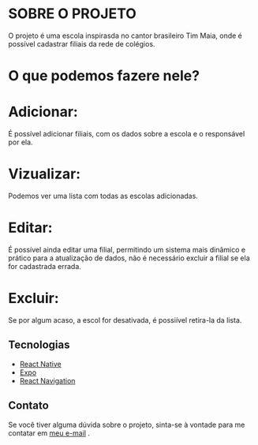 # SOBRE O PROJETO

O projeto é uma escola inspirasda no cantor brasileiro Tim Maia, onde é possível cadastrar filiais da rede de colégios.

# O que podemos fazere nele?

# Adicionar:
É possível adicionar filiais, com os dados sobre a escola e o responsável por ela.

# Vizualizar:
Podemos ver uma lista com todas as escolas adicionadas.

# Editar:
É possível ainda editar uma filial, permitindo um sistema mais dinâmico e prático para a atualização de dados, não é necessário excluir a filial se ela for cadastrada errada.

# Excluir:
Se por algum acaso, a escol for desativada, é possiível retira-la da lista.

## Tecnologias

- [React Native](https://reactnative.dev/)
- [Expo](https://expo.dev/)
- [React Navigation](https://reactnavigation.org/)


## Contato

Se você tiver alguma dúvida sobre o projeto, sinta-se à vontade para me contatar em [meu e-mail](amandasilva@aluno.senai.br) .

